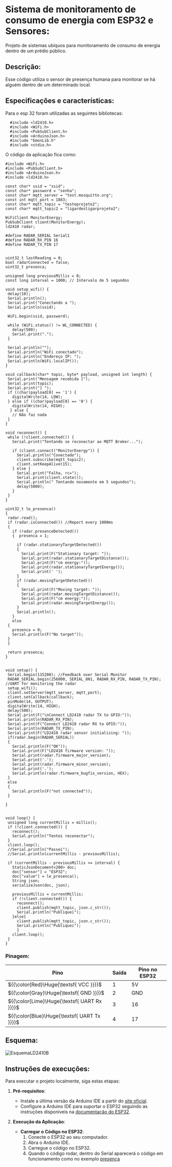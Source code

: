 # Sistema de monitoramento de consumo de energia com ESP32 e Sensores:
Projeto de sistemas ubíquos para monitoramento de consumo de energia dentro de um prédio público.

## Descrição:

Esse código utiliza o sensor de presença humana para monitorar se há alguém dentro de um determinado local.

## Especificações e características:

Para o esp 32 foram utilizadas as seguintes bibliotecas:
```
  #include <ld2410.h>
  #include <WiFi.h>
  #include <PubSubClient.h>
  #include <ArduinoJson.h>
  #include "EmonLib.h"
  #include <stdio.h>
```
 O código da aplicação fica como:

 ```
 #include <WiFi.h>
#include <PubSubClient.h>
#include <ArduinoJson.h>
#include <ld2410.h>

const char* ssid = "ssid";
const char* password = "senha";
const char* mqtt_server = "test.mosquitto.org";
const int mqtt_port = 1883;
const char* mqtt_topic = "testeprojeto2";
const char* mqtt_topic2 = "ligardesligarprojeto2";

WiFiClient MonitorEnergy;
PubSubClient client(MonitorEnergy);
ld2410 radar;

#define RADAR_SERIAL Serial1
#define RADAR_RX_PIN 16
#define RADAR_TX_PIN 17
   

uint32_t lastReading = 0;
bool radarConnected = false;
uint32_t presenca;

unsigned long previousMillis = 0;
const long interval = 1000; // Intervalo de 5 segundos

void setup_wifi() {
  delay(10);
  Serial.println();
  Serial.print("Conectando a ");
  Serial.println(ssid);

  WiFi.begin(ssid, password);

  while (WiFi.status() != WL_CONNECTED) {
    delay(500);
    Serial.print(".");
  }

  Serial.println("");
  Serial.println("WiFi conectado");
  Serial.println("Endereço IP: ");
  Serial.println(WiFi.localIP());
}

void callback(char* topic, byte* payload, unsigned int length) {
  Serial.print("Mensagem recebida [");
  Serial.print(topic);
  Serial.print("] ");
  if ((char)payload[0] == '1') {
    digitalWrite(14, LOW);
  } else if ((char)payload[0] == '0') {
    digitalWrite(14, HIGH);
   } else {
    // Não faz nada
  }
}

void reconnect() {
  while (!client.connected()) {
    Serial.print("Tentando se reconectar ao MQTT Broker...");
    
    if (client.connect("MonitorEnergy")) {
      Serial.println("Conectado");
      client.subscribe(mqtt_topic2);
      client.setKeepAlive(15);
    } else {
      Serial.print("Falha, rc=");
      Serial.print(client.state());
      Serial.println(" Tentando novamente em 5 segundos");
      delay(5000);
    }
  }
}

uint32_t le_presenca()
{
  radar.read();
  if (radar.isConnected()) //Report every 1000ms
  {
    if (radar.presenceDetected())
    {  presenca = 1;
    
      if (radar.stationaryTargetDetected())
      {
        Serial.print(F("Stationary target: "));
        Serial.print(radar.stationaryTargetDistance());
        Serial.print(F("cm energy:"));
        Serial.print(radar.stationaryTargetEnergy());
        Serial.print(' ');
      }
      if (radar.movingTargetDetected())
      {
        Serial.print(F("Moving target: "));
        Serial.print(radar.movingTargetDistance());
        Serial.print(F("cm energy:"));
        Serial.print(radar.movingTargetEnergy());
      }
      Serial.println();
    }
    else
  {
    presenca = 0;
    Serial.println(F("No target"));
  }
  }
  
  return presenca;
}


void setup() {
  Serial.begin(115200); //Feedback over Serial Monitor
  RADAR_SERIAL.begin(256000, SERIAL_8N1, RADAR_RX_PIN, RADAR_TX_PIN); //UART for monitoring the radar
  setup_wifi();
  client.setServer(mqtt_server, mqtt_port);
  client.setCallback(callback);
  pinMode(14, OUTPUT);
  digitalWrite(14, HIGH);
  delay(500);
  Serial.print(F("\nConnect LD2410 radar TX to GPIO:"));
  Serial.println(RADAR_RX_PIN);
  Serial.print(F("Connect LD2410 radar RX to GPIO:"));
  Serial.println(RADAR_TX_PIN);
  Serial.print(F("LD2410 radar sensor initialising: "));
  if(radar.begin(RADAR_SERIAL))
  {
    Serial.println(F("OK"));
    Serial.print(F("LD2410 firmware version: "));
    Serial.print(radar.firmware_major_version);
    Serial.print('.');
    Serial.print(radar.firmware_minor_version);
    Serial.print('.');
    Serial.println(radar.firmware_bugfix_version, HEX);
  }
  else
  {
    Serial.println(F("not connected"));
  }
  
}


void loop() {
  unsigned long currentMillis = millis();
  if (!client.connected()) {
    reconnect();
    Serial.println("Tentei reconectar");
  }
  client.loop();
  //Serial.println("Passei");
  //Serial.println(currentMillis - previousMillis);

  if (currentMillis - previousMillis >= interval) {
    StaticJsonDocument<200> doc;
    doc["sensor"] = "ESP32";
    doc["value"] = le_presenca();
    String json;
    serializeJson(doc, json);
    
    previousMillis = currentMillis;
    if (!client.connected()) {
      reconnect();
      client.publish(mqtt_topic, json.c_str());
      Serial.println("Publiquei");
    }else{
      client.publish(mqtt_topic, json.c_str());
      Serial.println("Publiquei");
      }
    client.loop();
  }
}
```

### Pinagem:

| Pino          | Saída      | Pino no ESP32          |
| ------------- | ---------- | ---------------------- |
| ${{\color{Red}\Huge{\textsf{  VCC \}}}}\$      | 1          | 5V |
| ${{\color{Gray}\Huge{\textsf{  GND \}}}}\$      | 2         | GND   |
| ${{\color{Lime}\Huge{\textsf{  UART Rx \}}}}\$       | 3         | 16      |
| ${{\color{Blue}\Huge{\textsf{  UART Tx \}}}}\$        | 4         | 17       |


## Esquema:

![EsquemaLD2410B](./esquemaLD24b.png)

## Instruções de execuções:

Para executar o projeto localmente, siga estas etapas:

1. **Pré-requisitos**:
   - Instale a última versão da Arduino IDE a partir do [site oficial](https://www.arduino.cc/en/software).
   - Configure a Arduino IDE para suportar o ESP32 seguindo as instruções disponíveis na [documentação do ESP32](https://docs.espressif.com/projects/arduino-esp32/en/latest/installing.html).

2. **Execução da Aplicação**:
   - **Carregar o Código no ESP32**:
     1. Conecte o ESP32 ao seu computador.
     2. Abra o Arduino IDE.
     3. Carregue o código no ESP32.
     4. Quando o código rodar, dentro do Serial aparecerá o código em funcionamento como no exemplo [presença](./presenca.png)
